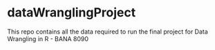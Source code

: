 # dataWranglingProject
This repo contains all the data required to run the final project for Data Wrangling in R - BANA 8090
